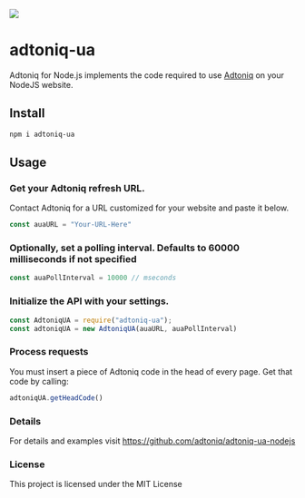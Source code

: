 ![](logo.png)

# adtoniq-ua
Adtoniq for Node.js implements the code required to use [Adtoniq](https://adtoniq.io) on your NodeJS website.

## Install

```bash
npm i adtoniq-ua
```
## Usage

### Get your Adtoniq refresh URL. ###
Contact Adtoniq for a URL customized for your website and paste it below.
```js
const auaURL = "Your-URL-Here"
```
### Optionally, set a polling interval. Defaults to 60000 milliseconds if not specified ###
```js
const auaPollInterval = 10000 // mseconds
```

### Initialize the API with your settings. ###
```js
const AdtoniqUA = require("adtoniq-ua");
const adtoniqUA = new AdtoniqUA(auaURL, auaPollInterval)
```
### Process requests ###
You must insert a piece of Adtoniq code in the head of every page. Get that code by calling:
```js
adtoniqUA.getHeadCode()
```
### Details
For details and examples visit https://github.com/adtoniq/adtoniq-ua-nodejs


### License

This project is licensed under the MIT License
